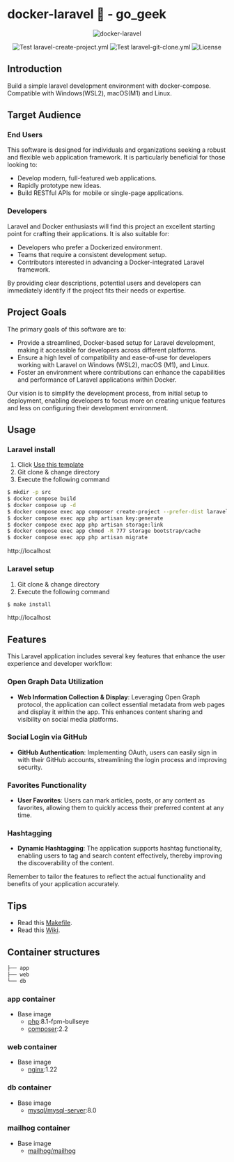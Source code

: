 # docker-laravel 🐳 - go_geek

<p align="center">
    <img src="https://user-images.githubusercontent.com/35098175/145682384-0f531ede-96e0-44c3-a35e-32494bd9af42.png" alt="docker-laravel">
</p>
<p align="center">
    <img src="https://github.com/ucan-lab/docker-laravel/actions/workflows/laravel-create-project.yml/badge.svg" alt="Test laravel-create-project.yml">
    <img src="https://github.com/ucan-lab/docker-laravel/actions/workflows/laravel-git-clone.yml/badge.svg" alt="Test laravel-git-clone.yml">
    <img src="https://img.shields.io/github/license/ucan-lab/docker-laravel" alt="License">
</p>

## Introduction

Build a simple laravel development environment with docker-compose. Compatible with Windows(WSL2), macOS(M1) and Linux.

## Target Audience

### End Users
This software is designed for individuals and organizations seeking a robust and flexible web application framework. It is particularly beneficial for those looking to:

- Develop modern, full-featured web applications.
- Rapidly prototype new ideas.
- Build RESTful APIs for mobile or single-page applications.

### Developers
Laravel and Docker enthusiasts will find this project an excellent starting point for crafting their applications. It is also suitable for:

- Developers who prefer a Dockerized environment.
- Teams that require a consistent development setup.
- Contributors interested in advancing a Docker-integrated Laravel framework.

By providing clear descriptions, potential users and developers can immediately identify if the project fits their needs or expertise.

## Project Goals

The primary goals of this software are to:

- Provide a streamlined, Docker-based setup for Laravel development, making it accessible for developers across different platforms.
- Ensure a high level of compatibility and ease-of-use for developers working with Laravel on Windows (WSL2), macOS (M1), and Linux.
- Foster an environment where contributions can enhance the capabilities and performance of Laravel applications within Docker.

Our vision is to simplify the development process, from initial setup to deployment, enabling developers to focus more on creating unique features and less on configuring their development environment.


## Usage

### Laravel install

1. Click [Use this template](https://github.com/ucan-lab/docker-laravel/generate)
2. Git clone & change directory
3. Execute the following command

```bash
$ mkdir -p src
$ docker compose build
$ docker compose up -d
$ docker compose exec app composer create-project --prefer-dist laravel/laravel .
$ docker compose exec app php artisan key:generate
$ docker compose exec app php artisan storage:link
$ docker compose exec app chmod -R 777 storage bootstrap/cache
$ docker compose exec app php artisan migrate
```

http://localhost

### Laravel setup

1. Git clone & change directory
2. Execute the following command

```bash
$ make install
```

http://localhost


## Features

This Laravel application includes several key features that enhance the user experience and developer workflow:

### Open Graph Data Utilization

- **Web Information Collection & Display**: Leveraging Open Graph protocol, the application can collect essential metadata from web pages and display it within the app. This enhances content sharing and visibility on social media platforms.

### Social Login via GitHub

- **GitHub Authentication**: Implementing OAuth, users can easily sign in with their GitHub accounts, streamlining the login process and improving security.

### Favorites Functionality

- **User Favorites**: Users can mark articles, posts, or any content as favorites, allowing them to quickly access their preferred content at any time.

### Hashtagging

- **Dynamic Hashtagging**: The application supports hashtag functionality, enabling users to tag and search content effectively, thereby improving the discoverability of the content.

Remember to tailor the features to reflect the actual functionality and benefits of your application accurately.


## Tips

- Read this [Makefile](https://github.com/ucan-lab/docker-laravel/blob/main/Makefile).
- Read this [Wiki](https://github.com/ucan-lab/docker-laravel/wiki).

## Container structures

```bash
├── app
├── web
└── db
```

### app container

- Base image
  - [php](https://hub.docker.com/_/php):8.1-fpm-bullseye
  - [composer](https://hub.docker.com/_/composer):2.2

### web container

- Base image
  - [nginx](https://hub.docker.com/_/nginx):1.22

### db container

- Base image
  - [mysql/mysql-server](https://hub.docker.com/r/mysql/mysql-server):8.0

### mailhog container

- Base image
  - [mailhog/mailhog](https://hub.docker.com/r/mailhog/mailhog)
